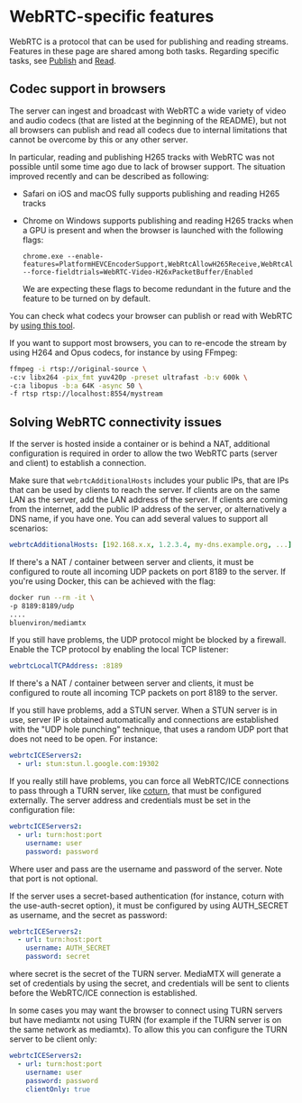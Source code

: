 # WebRTC-specific features

WebRTC is a protocol that can be used for publishing and reading streams. Features in these page are shared among both tasks. Regarding specific tasks, see [Publish](publish) and [Read](read).

## Codec support in browsers

The server can ingest and broadcast with WebRTC a wide variety of video and audio codecs (that are listed at the beginning of the README), but not all browsers can publish and read all codecs due to internal limitations that cannot be overcome by this or any other server.

In particular, reading and publishing H265 tracks with WebRTC was not possible until some time ago due to lack of browser support. The situation improved recently and can be described as following:

- Safari on iOS and macOS fully supports publishing and reading H265 tracks
- Chrome on Windows supports publishing and reading H265 tracks when a GPU is present and when the browser is launched with the following flags:

  ```
  chrome.exe --enable-features=PlatformHEVCEncoderSupport,WebRtcAllowH265Receive,WebRtcAllowH265Send --force-fieldtrials=WebRTC-Video-H26xPacketBuffer/Enabled
  ```

  We are expecting these flags to become redundant in the future and the feature to be turned on by default.

You can check what codecs your browser can publish or read with WebRTC by [using this tool](https://jsfiddle.net/v24s8q1f/).

If you want to support most browsers, you can to re-encode the stream by using H264 and Opus codecs, for instance by using FFmpeg:

```sh
ffmpeg -i rtsp://original-source \
-c:v libx264 -pix_fmt yuv420p -preset ultrafast -b:v 600k \
-c:a libopus -b:a 64K -async 50 \
-f rtsp rtsp://localhost:8554/mystream
```

## Solving WebRTC connectivity issues

If the server is hosted inside a container or is behind a NAT, additional configuration is required in order to allow the two WebRTC parts (server and client) to establish a connection.

Make sure that `webrtcAdditionalHosts` includes your public IPs, that are IPs that can be used by clients to reach the server. If clients are on the same LAN as the server, add the LAN address of the server. If clients are coming from the internet, add the public IP address of the server, or alternatively a DNS name, if you have one. You can add several values to support all scenarios:

```yml
webrtcAdditionalHosts: [192.168.x.x, 1.2.3.4, my-dns.example.org, ...]
```

If there's a NAT / container between server and clients, it must be configured to route all incoming UDP packets on port 8189 to the server. If you're using Docker, this can be achieved with the flag:

```sh
docker run --rm -it \
-p 8189:8189/udp
....
bluenviron/mediamtx
```

If you still have problems, the UDP protocol might be blocked by a firewall. Enable the TCP protocol by enabling the local TCP listener:

```yml
webrtcLocalTCPAddress: :8189
```

If there's a NAT / container between server and clients, it must be configured to route all incoming TCP packets on port 8189 to the server.

If you still have problems, add a STUN server. When a STUN server is in use, server IP is obtained automatically and connections are established with the "UDP hole punching" technique, that uses a random UDP port that does not need to be open. For instance:

```yml
webrtcICEServers2:
  - url: stun:stun.l.google.com:19302
```

If you really still have problems, you can force all WebRTC/ICE connections to pass through a TURN server, like [coturn](https://github.com/coturn/coturn), that must be configured externally. The server address and credentials must be set in the configuration file:

```yml
webrtcICEServers2:
  - url: turn:host:port
    username: user
    password: password
```

Where user and pass are the username and password of the server. Note that port is not optional.

If the server uses a secret-based authentication (for instance, coturn with the use-auth-secret option), it must be configured by using AUTH_SECRET as username, and the secret as password:

```yml
webrtcICEServers2:
  - url: turn:host:port
    username: AUTH_SECRET
    password: secret
```

where secret is the secret of the TURN server. MediaMTX will generate a set of credentials by using the secret, and credentials will be sent to clients before the WebRTC/ICE connection is established.

In some cases you may want the browser to connect using TURN servers but have mediamtx not using TURN (for example if the TURN server is on the same network as mediamtx). To allow this you can configure the TURN server to be client only:

```yml
webrtcICEServers2:
  - url: turn:host:port
    username: user
    password: password
    clientOnly: true
```
